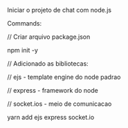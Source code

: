 Iniciar o projeto de chat com node.js

Commands:

// Criar arquivo package.json

npm init -y

// Adicionado as bibliotecas:

// ejs - template engine do node padrao

// express - framework do node

// socket.ios - meio de comunicacao

yarn add ejs express socket.io
